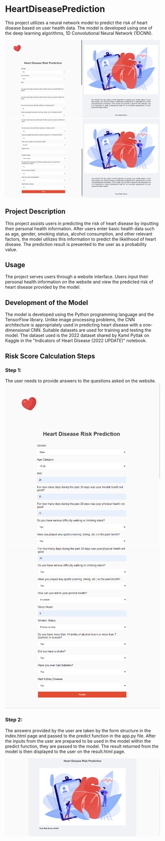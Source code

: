 # HeartDiseasePrediction
This project utilizes a neural network model to predict the risk of heart disease based on user health data. The model is developed using one of the deep learning algorithms, 1D Convolutional Neural Network (1DCNN).

![image](https://github.com/sudenurGlcn/HeartDiseasePrediction/blob/main/images/HeartDiseasePrediction1.png)
![image](https://github.com/sudenurGlcn/HeartDiseasePrediction/blob/main/images/HeartDiseasePrediction2.png)
## Project Description
This project assists users in predicting the risk of heart disease by inputting their personal health information. After users enter basic health data such as age, gender, smoking status, alcohol consumption, and other relevant factors, the model utilizes this information to predict the likelihood of heart disease. The prediction result is presented to the user as a probability value. 
## Usage
The project serves users through a website interface. Users input their personal health information on the website and view the predicted risk of heart disease provided by the model.

## Development of the Model
The model is developed using the Python programming language and the TensorFlow library. Unlike image processing problems, the CNN architecture is appropriately used in predicting heart disease with a one-dimensional CNN. Suitable datasets are used for training and testing the model. The dataset used is the 2022 dataset shared by Kamıl Pytlak on Kaggle in the "Indicators of Heart Disease (2022 UPDATE)" notebook.

## Risk Score Calculation Steps
### Step 1:
The user needs to provide answers to the questions asked on the website.
![image](https://github.com/sudenurGlcn/HeartDiseasePrediction/blob/main/images/HeartDiseasePrediction4.png)
![image](https://github.com/sudenurGlcn/HeartDiseasePrediction/blob/main/images/HeartDiseasePrediction5.png)

### Step 2: 
The answers provided by the user are taken by the form structure in the index.html page and passed to the predict function in the app.py file. After the inputs from the user are prepared to be used in the model within the predict function, they are passed to the model. The result returned from the model is then displayed to the user on the result.html page.

![image](https://github.com/sudenurGlcn/HeartDiseasePrediction/blob/main/images/HeartDiseasePrediction3.png)
